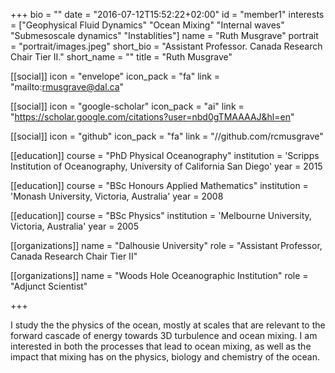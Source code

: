+++
bio = ""
date = "2016-07-12T15:52:22+02:00"
id = "member1"
interests = ["Geophysical Fluid Dynamics" "Ocean Mixing" "Internal waves" "Submesoscale dynamics" "Instablities"]
name = "Ruth Musgrave"
portrait = "portrait/images.jpeg"
short_bio = "Assistant Professor. Canada Research Chair Tier II."
short_name = ""
title = "Ruth Musgrave"

[[social]]
    icon = "envelope"
    icon_pack = "fa"
    link = "mailto:rmusgrave@dal.ca"

[[social]]
    icon = "google-scholar"
    icon_pack = "ai"
    link = "https://scholar.google.com/citations?user=nbd0gTMAAAAJ&hl=en"

[[social]]
    icon = "github"
    icon_pack = "fa"
    link = "//github.com/rcmusgrave"

[[education]]
    course = "PhD Physical Oceanography"
    institution = 'Scripps Institution of Oceanography, University of California San Diego'
    year = 2015

[[education]]
    course = "BSc Honours Applied Mathematics"
    institution = 'Monash University, Victoria, Australia'
    year = 2008

[[education]]
    course = "BSc Physics"
    institution = 'Melbourne University, Victoria, Australia'
    year = 2005

[[organizations]]
    name = "Dalhousie University"
    role = "Assistant Professor, Canada Research Chair Tier II"

[[organizations]]
    name = "Woods Hole Oceanographic Institution"
    role = "Adjunct Scientist"

+++

I study the the physics of the ocean, mostly at scales that are relevant to the forward cascade of energy towards 3D turbulence and ocean mixing. I am interested in both the processes that lead to ocean mixing, as well as the impact that mixing has on the physics, biology and chemistry of the ocean.


